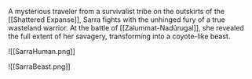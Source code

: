 A mysterious traveler from a survivalist tribe on the outskirts of the [[Shattered Expanse]], Sarra fights with the unhinged fury of a true wasteland warrior. At the battle of [[Zalummat-Nadûrugal]], she revealed the full extent of her savagery, transforming into a coyote-like beast.

![[SarraHuman.png]]

![[SarraBeast.png]]